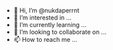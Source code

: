 - 👋 Hi, I’m @nukdaperrnt
- 👀 I’m interested in ...
- 🌱 I’m currently learning ...
- 💞️ I’m looking to collaborate on ...
- 📫 How to reach me ...

<!---
nukdaperrnt/nukdaperrnt is a ✨ special ✨ repository because its `README.md` (this file) appears on your GitHub profile.
You can click the Preview link to take a look at your changes.
--->
